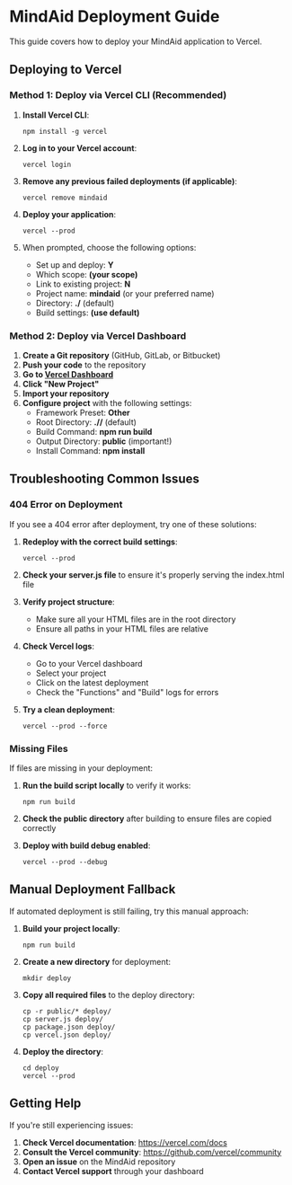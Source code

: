 # MindAid Deployment Guide

This guide covers how to deploy your MindAid application to Vercel.

## Deploying to Vercel

### Method 1: Deploy via Vercel CLI (Recommended)

1. **Install Vercel CLI**:
   ```
   npm install -g vercel
   ```

2. **Log in to your Vercel account**:
   ```
   vercel login
   ```

3. **Remove any previous failed deployments (if applicable)**:
   ```
   vercel remove mindaid
   ```

4. **Deploy your application**:
   ```
   vercel --prod
   ```

5. When prompted, choose the following options:
   - Set up and deploy: **Y**
   - Which scope: **(your scope)**
   - Link to existing project: **N**
   - Project name: **mindaid** (or your preferred name)
   - Directory: **./** (default)
   - Build settings: **(use default)**

### Method 2: Deploy via Vercel Dashboard

1. **Create a Git repository** (GitHub, GitLab, or Bitbucket)
2. **Push your code** to the repository
3. **Go to [Vercel Dashboard](https://vercel.com/dashboard)**
4. **Click "New Project"**
5. **Import your repository**
6. **Configure project** with the following settings:
   - Framework Preset: **Other**
   - Root Directory: **.//** (default)
   - Build Command: **npm run build**
   - Output Directory: **public** (important!)
   - Install Command: **npm install**

## Troubleshooting Common Issues

### 404 Error on Deployment

If you see a 404 error after deployment, try one of these solutions:

1. **Redeploy with the correct build settings**:
   ```
   vercel --prod
   ```

2. **Check your server.js file** to ensure it's properly serving the index.html file

3. **Verify project structure**:
   - Make sure all your HTML files are in the root directory
   - Ensure all paths in your HTML files are relative

4. **Check Vercel logs**:
   - Go to your Vercel dashboard
   - Select your project
   - Click on the latest deployment
   - Check the "Functions" and "Build" logs for errors

5. **Try a clean deployment**:
   ```
   vercel --prod --force
   ```

### Missing Files

If files are missing in your deployment:

1. **Run the build script locally** to verify it works:
   ```
   npm run build
   ```

2. **Check the public directory** after building to ensure files are copied correctly

3. **Deploy with build debug enabled**:
   ```
   vercel --prod --debug
   ```

## Manual Deployment Fallback

If automated deployment is still failing, try this manual approach:

1. **Build your project locally**:
   ```
   npm run build
   ```

2. **Create a new directory** for deployment:
   ```
   mkdir deploy
   ```

3. **Copy all required files** to the deploy directory:
   ```
   cp -r public/* deploy/
   cp server.js deploy/
   cp package.json deploy/
   cp vercel.json deploy/
   ```

4. **Deploy the directory**:
   ```
   cd deploy
   vercel --prod
   ```

## Getting Help

If you're still experiencing issues:

1. **Check Vercel documentation**: https://vercel.com/docs
2. **Consult the Vercel community**: https://github.com/vercel/community
3. **Open an issue** on the MindAid repository
4. **Contact Vercel support** through your dashboard 